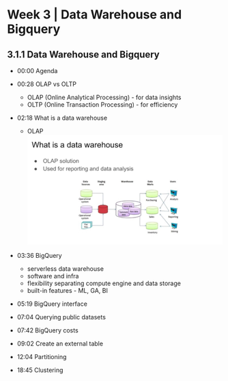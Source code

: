 # Week 3 | Data Warehouse and Bigquery
## 3.1.1 Data Warehouse and Bigquery 
- 00:00 Agenda
- 00:28 OLAP vs OLTP
    - OLAP (Online Analytical Processing) - for data insights
    - OLTP (Online Transaction Processing) - for efficiency
- 02:18 What is a data warehouse
    - OLAP![OLAP](images/OLAP.png)

- 03:36 BigQuery
    - serverless data warehouse
    - software and infra
    - flexibility separating compute engine and data storage
    - built-in features - ML, GA, BI
- 05:19 BigQuery interface
- 07:04 Querying public datasets
- 07:42 BigQuery costs
- 09:02 Create an external table
- 12:04 Partitioning
- 18:45 Clustering

